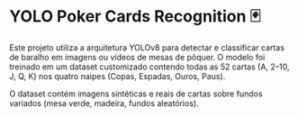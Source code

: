 # YOLO Poker Cards Recognition 🃏
Este projeto utiliza a arquitetura YOLOv8 para detectar e classificar cartas de baralho em imagens ou vídeos de mesas de pôquer.
O modelo foi treinado em um dataset customizado contendo todas as 52 cartas (A, 2–10, J, Q, K) nos quatro naipes (Copas, Espadas, Ouros, Paus).

O dataset contém imagens sintéticas e reais de cartas sobre fundos variados (mesa verde, madeira, fundos aleatórios).
